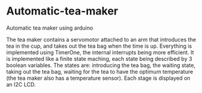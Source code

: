 # Automatic-tea-maker
Automatic tea maker using arduino

The tea maker contains a servomotor attached to an arm that introduces the tea in the cup, and takes out the tea bag when the time is up. Everything is implemented using TimerOne, the internal interrupts being more efficient. It is implemented like a finite state maching, each state being described by 3 boolean variables. The states are: introducing the tea bag, the waiting state, taking out the tea bag, waiting for the tea to have the optimum temperature (the tea maker also has a temperature sensor). Each stage is displayed on an I2C LCD.
